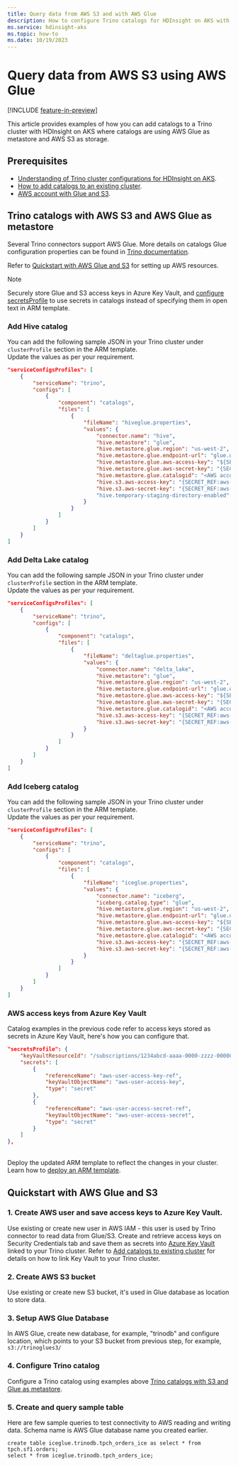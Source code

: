 ```yaml
---
title: Query data from AWS S3 and with AWS Glue
description: How to configure Trino catalogs for HDInsight on AKS with AWS Glue as metastore
ms.service: hdinsight-aks
ms.topic: how-to
ms.date: 10/19/2023
---
```



# Query data from AWS S3 using AWS Glue

[!INCLUDE [feature-in-preview](../includes/feature-in-preview.md)]

This article provides examples of how you can add catalogs to a Trino cluster with HDInsight on AKS where catalogs are using AWS Glue as metastore and AWS S3 as storage.

## Prerequisites

* [Understanding of Trino cluster configurations for HDInsight on AKS](./trino-service-configuration.md).
* [How to add catalogs to an existing cluster](./trino-add-catalogs.md).
* [AWS account with Glue and S3](./trino-catalog-glue.md#quickstart-with-aws-glue-and-s3).

## Trino catalogs with AWS S3 and AWS Glue as metastore
Several Trino connectors support AWS Glue. More details on catalogs Glue configuration properties can be found in [Trino documentation](https://trino.io/docs/410/connector/hive.html#aws-glue-catalog-configuration-properties).

Refer to [Quickstart with AWS Glue and S3](./trino-catalog-glue.md#quickstart-with-aws-glue-and-s3) for setting up AWS resources.


> [!NOTE]
>
> Securely store Glue and S3 access keys in Azure Key Vault, and [configure secretsProfile](./trino-add-catalogs.md) to use secrets in catalogs instead of specifying them in open text in ARM template.


### Add Hive catalog

You can add the following sample JSON in your Trino cluster under `clusterProfile` section in the ARM template. 
<br>Update the values as per your requirement.

```json
"serviceConfigsProfiles": [
    {
        "serviceName": "trino",
        "configs": [
            {
                "component": "catalogs",
                "files": [
                    {
                        "fileName": "hiveglue.properties",
                        "values": {
                            "connector.name": "hive",
                            "hive.metastore": "glue",
                            "hive.metastore.glue.region": "us-west-2",
                            "hive.metastore.glue.endpoint-url": "glue.us-west-2.amazonaws.com",
                            "hive.metastore.glue.aws-access-key": "${SECRET_REF:aws-user-access-key-ref}",
                            "hive.metastore.glue.aws-secret-key": "{SECRET_REF:aws-user-access-secret-ref}",
                            "hive.metastore.glue.catalogid": "<AWS account ID>",
                            "hive.s3.aws-access-key": "{SECRET_REF:aws-user-access-key-ref}",
                            "hive.s3.aws-secret-key": "{SECRET_REF:aws-user-access-secret-ref}"
                            "hive.temporary-staging-directory-enabled": "false"
                        }
                    }
                ]
            }
        ]
    }
]
```

### Add Delta Lake catalog

You can add the following sample JSON in your Trino cluster under `clusterProfile` section in the ARM template. 
<br>Update the values as per your requirement.

```json
"serviceConfigsProfiles": [
    {
        "serviceName": "trino",
        "configs": [
            {
                "component": "catalogs",
                "files": [
                    {
                        "fileName": "deltaglue.properties",
                        "values": {
                            "connector.name": "delta_lake",
                            "hive.metastore": "glue",
                            "hive.metastore.glue.region": "us-west-2",
                            "hive.metastore.glue.endpoint-url": "glue.us-west-2.amazonaws.com",
                            "hive.metastore.glue.aws-access-key": "${SECRET_REF:aws-user-access-key-ref}",
                            "hive.metastore.glue.aws-secret-key": "{SECRET_REF:aws-user-access-secret-ref}",
                            "hive.metastore.glue.catalogid": "<AWS account ID>",
                            "hive.s3.aws-access-key": "{SECRET_REF:aws-user-access-key-ref}",
                            "hive.s3.aws-secret-key": "{SECRET_REF:aws-user-access-secret-ref}"
                        }
                    }
                ]
            }
        ]
    }
]
```

### Add Iceberg catalog
You can add the following sample JSON in your Trino cluster under `clusterProfile` section in the ARM template. 
<br>Update the values as per your requirement.

```json
"serviceConfigsProfiles": [
    {
        "serviceName": "trino",
        "configs": [
            {
                "component": "catalogs",
                "files": [
                    {
                        "fileName": "iceglue.properties",
                        "values": {
                            "connector.name": "iceberg",
                            "iceberg.catalog.type": "glue",
                            "hive.metastore.glue.region": "us-west-2",
                            "hive.metastore.glue.endpoint-url": "glue.us-west-2.amazonaws.com",
                            "hive.metastore.glue.aws-access-key": "${SECRET_REF:aws-user-access-key-ref}",
                            "hive.metastore.glue.aws-secret-key": "{SECRET_REF:aws-user-access-secret-ref}",
                            "hive.metastore.glue.catalogid": "<AWS account ID>",
                            "hive.s3.aws-access-key": "{SECRET_REF:aws-user-access-key-ref}",
                            "hive.s3.aws-secret-key": "{SECRET_REF:aws-user-access-secret-ref}"
                        }
                    }
                ]
            }
        ]
    }
]
```

### AWS access keys from Azure Key Vault
Catalog examples in the previous code  refer to access keys stored as secrets in Azure Key Vault, here's how you can configure that.
```json
"secretsProfile": {
    "keyVaultResourceId": "/subscriptions/1234abcd-aaaa-0000-zzzz-000000000000/resourceGroups/trino-rp/providers/Microsoft.KeyVault/vaults/trinoakv",
    "secrets": [
        {
            "referenceName": "aws-user-access-key-ref",
            "keyVaultObjectName": "aws-user-access-key",
            "type": "secret"
        },
        {
            "referenceName": "aws-user-access-secret-ref",
            "keyVaultObjectName": "aws-user-access-secret",
            "type": "secret"
        }
    ]
},
```

<br>Deploy the updated ARM template to reflect the changes in your cluster. Learn how to [deploy an ARM template](/azure/azure-resource-manager/templates/deploy-portal).

## Quickstart with AWS Glue and S3
### 1. Create AWS user and save access keys to Azure Key Vault.
Use existing or create new user in AWS IAM - this user is used by Trino connector to read data from Glue/S3. Create and retrieve access keys on Security Credentials tab and save them as secrets into [Azure Key Vault](/azure/key-vault/secrets/about-secrets) linked to your Trino cluster. Refer to [Add catalogs to existing cluster](./trino-add-catalogs.md) for details on how to link Key Vault to your Trino cluster.

### 2. Create AWS S3 bucket
Use existing or create new S3 bucket, it's used in Glue database as location to store data.

### 3. Setup AWS Glue Database
In AWS Glue, create new database, for example, "trinodb" and configure location, which points to your S3 bucket from previous step, for example, `s3://trinoglues3/`

### 4. Configure Trino catalog
Configure a Trino catalog using examples above [Trino catalogs with S3 and Glue as metastore](./trino-catalog-glue.md#trino-catalogs-with-aws-s3-and-aws-glue-as-metastore).

### 5. Create and query sample table
Here are few sample queries to test connectivity to AWS reading and writing data. Schema name is AWS Glue database name you created earlier.
```
create table iceglue.trinodb.tpch_orders_ice as select * from tpch.sf1.orders;
select * from iceglue.trinodb.tpch_orders_ice;
```
